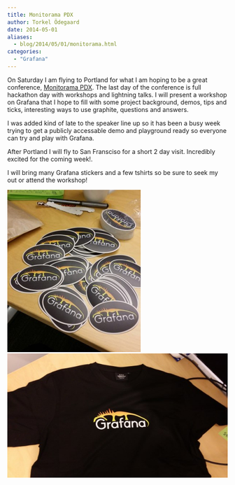 ```yaml
---
title: Monitorama PDX
author: Torkel Ödegaard
date: 2014-05-01
aliases:
  - blog/2014/05/01/monitorama.html
categories:
  - "Grafana"
---
```


On Saturday I am flying to Portland for what I am hoping to be a great conference, [Monitorama PDX](http://monitorama.com/). The last day of the
conference is full hackathon day with workshops and lightning talks. I will present a workshop on Grafana that I hope to fill with some project
background, demos, tips and ticks, interesting ways to use graphite, questions and answers.

I was added kind of late to the speaker line up so it has
been a busy week trying to get a publicly accessable demo and playground ready so everyone can try and play with Grafana.

After Portland I will fly to San Fransciso for a short 2 day visit. Incredibly excited for the coming week!.

I will bring many Grafana stickers and a few tshirts so be sure to seek my out or attend the workshop!

<div class="row">
	<img src="/assets/img/blog/stickers.jpg" class="medium-4 columns" />
	<img src="/assets/img/blog/tshirt.jpg" class="medium-8 columns" />
</div>

